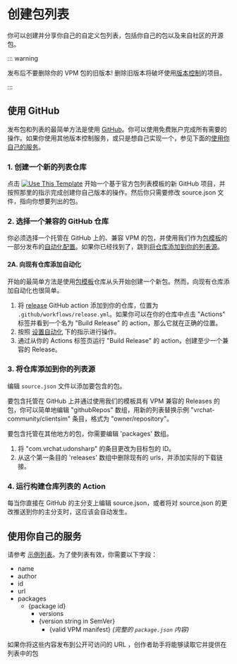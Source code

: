 # 创建包列表

你可以创建并分享你自己的自定义包列表，包括你自己的包以及来自社区的开源包。

::: warning

发布后不要删除你的 VPM 包的旧版本!
删除旧版本将破坏使用[版本控制](https://vcc.docs.vrchat.com/vpm/source-control)的项目。

:::

## 使用 GitHub

发布包和列表的最简单方法是使用 [GitHub](https://github.com/)。你可以使用免费账户完成所有需要的操作。如果你使用其他版本控制服务，或只是想自己实现一个，参见下面的[使用你自己的服务](#using-your-own-services)。

### 1. 创建一个新的列表仓库

点击 [![Use This Template](https://user-images.githubusercontent.com/737888/185467681-e5fdb099-d99f-454b-8d9e-0760e5a6e588.png)](https://github.com/vrchat-community/template-package-listing/generate)
开始一个基于官方包列表模板的新 GitHub 项目，并按照那里的指示完成创建你自己版本的操作。然后你只需要修改 source.json 文件，指向你想要列出的包。

### 2. 选择一个兼容的 GitHub 仓库
你必须选择一个托管在 GitHub 上的、兼容 VPM 的包，并使用我们作为[包模板](https://github.com/vrchat-community/template-package)的一部分发布的[自动化配置](https://github.com/vrchat-community/template-package/blob/main/.github/workflows/release.yml)。如果你已经找到了，跳到[将仓库添加到你的列表源](#3-add-repos-to-your-listing-source)。

#### 2A. 向现有仓库添加自动化
开始的最简单方法是使用[包模板](https://github.com/vrchat-community/template-package)仓库从头开始创建一个新包。然而，向现有仓库添加自动化也很简单。

1. 将 [release](https://github.com/vrchat-community/template-package/blob/main/.github/workflows/release.yml) GitHub action 添加到你的仓库，位置为 `.github/workflows/release.yml`。如果你可以在你的仓库中点击 "Actions" 标签并看到一个名为 "Build Release" 的 action，那么它就在正确的位置。
2. 按照 [设置自动化](https://github.com/vrchat-community/template-package#-setting-up-the-automation) 下的指示进行操作。
3. 通过从你的 Actions 标签页运行 "Build Release" 的 action，创建至少一个兼容的 Release。

### 3. 将仓库添加到你的列表源
编辑 `source.json` 文件以添加要包含的包。

要包含托管在 GitHub 上并通过使用我们的模板具有 VPM 兼容的 Releases 的包，你可以简单地编辑 "githubRepos" 数组，用新的列表替换示例 "vrchat-community/clientsim" 条目，格式为 "owner/repository"。

要包含托管在其他地方的包，你需要编辑 'packages' 数组。
1. 将 "com.vrchat.udonsharp" 的条目更改为目标包的 ID。
2. 从这个第一条目的 'releases' 数组中删除现有的 urls，并添加实际的下载链接。

### 4. 运行构建仓库列表的 Action
每当你直接在 GitHub 的主分支上编辑 source.json，或者将对 source.json 的更改推送到你的主分支时，这应该会自动发生。

## 使用你自己的服务

请参考 [示例列表](https://vrchat-community.github.io/template-package/index.json)。为了使列表有效，你需要以下字段：

* name
* author
* id
* url
* packages
  * {package id}
    * versions
    * {version string in SemVer}
      * {valid VPM manifest} _(完整的 `package.json` 内容)_

如果你将这些内容发布到公开可访问的 URL ，创作者助手将能够读取它并提供在列表中的包
